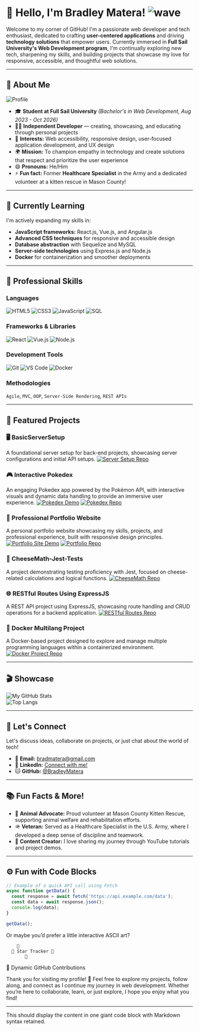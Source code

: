 # 👋 Hello, I'm Bradley Matera! ![wave](https://media.giphy.com/media/hvRJCLFzcasrR4ia7z/giphy.gif)

Welcome to my corner of GitHub! I'm a passionate web developer and tech enthusiast, dedicated to crafting **user-centered applications** and driving **technology solutions** that empower users. Currently immersed in **Full Sail University's Web Development program**, I'm continually exploring new tech, sharpening my skills, and building projects that showcase my love for responsive, accessible, and thoughtful web solutions.

---

## 🚀 About Me 
![Profile](https://media.giphy.com/media/l0HlBO7eyXzSZkJri/giphy.gif)

- 🎓 **Student at Full Sail University** *(Bachelor's in Web Development, Aug 2023 - Oct 2026)*
- 👨‍💻 **Independent Developer** — creating, showcasing, and educating through personal projects
- 👀 **Interests:** Web accessibility, responsive design, user-focused application development, and UX design
- 🌍 **Mission:** To champion empathy in technology and create solutions that respect and prioritize the user experience
- 😄 **Pronouns:** He/Him
- ⚡ **Fun fact:** Former **Healthcare Specialist** in the Army and a dedicated volunteer at a kitten rescue in Mason County!

---

## 🌱 Currently Learning
I'm actively expanding my skills in:
- **JavaScript frameworks:** React.js, Vue.js, and Angular.js
- **Advanced CSS techniques** for responsive and accessible design
- **Database abstraction** with Sequelize and MySQL
- **Server-side technologies** using Express.js and Node.js
- **Docker** for containerization and smoother deployments

---

## 💼 Professional Skills
### **Languages**
![HTML5](https://img.shields.io/badge/HTML5-%23E34F26.svg?style=for-the-badge&logo=html5&logoColor=white) ![CSS3](https://img.shields.io/badge/CSS3-%231572B6.svg?style=for-the-badge&logo=css3&logoColor=white) ![JavaScript](https://img.shields.io/badge/JavaScript-%23F7DF1E.svg?style=for-the-badge&logo=javascript&logoColor=black) ![SQL](https://img.shields.io/badge/SQL-%23316192.svg?style=for-the-badge&logo=mysql&logoColor=white)

### **Frameworks & Libraries**
![React](https://img.shields.io/badge/React-%2361DAFB.svg?style=for-the-badge&logo=react&logoColor=black) ![Vue.js](https://img.shields.io/badge/Vue.js-%234FC08D.svg?style=for-the-badge&logo=vue.js&logoColor=white) ![Node.js](https://img.shields.io/badge/Node.js-%23339933.svg?style=for-the-badge&logo=node.js&logoColor=white)

### **Development Tools**
![Git](https://img.shields.io/badge/Git-%23F05032.svg?style=for-the-badge&logo=git&logoColor=white) ![VS Code](https://img.shields.io/badge/VS%20Code-%23007ACC.svg?style=for-the-badge&logo=visual-studio-code&logoColor=white) ![Docker](https://img.shields.io/badge/Docker-%232496ED.svg?style=for-the-badge&logo=docker&logoColor=white) 

### **Methodologies**
`Agile`, `MVC`, `OOP`, `Server-Side Rendering`, `REST APIs`

---

## 🌟 Featured Projects 
### 🖥️ BasicServerSetup
A foundational server setup for back-end projects, showcasing server configurations and initial API setups.
[![Server Setup Repo](https://img.shields.io/badge/-Repository-FFDD57?style=for-the-badge&logo=github)](https://github.com/BradleyMatera/BasicServerSetup)

### 🎮 Interactive Pokedex 
An engaging Pokedex app powered by the Pokémon API, with interactive visuals and dynamic data handling to provide an immersive user experience.
[![Pokedex Demo](https://img.shields.io/badge/-Demo-FF5F5F?style=for-the-badge&logo=appveyor)](https://github.com/BradleyMatera/Interactive-Pokedex) [![Pokedex Repo](https://img.shields.io/badge/-Repository-FFDD57?style=for-the-badge&logo=github)](https://github.com/BradleyMatera/Interactive-Pokedex)

### 💼 Professional Portfolio Website 
A personal portfolio website showcasing my skills, projects, and professional experience, built with responsive design principles.
[![Portfolio Site Demo](https://img.shields.io/badge/-Demo-FF5F5F?style=for-the-badge&logo=appveyor)](https://bradleymatera.github.io/Professional-Portfolio-Website/) [![Portfolio Repo](https://img.shields.io/badge/-Repository-FFDD57?style=for-the-badge&logo=github)](https://github.com/BradleyMatera/Professional-Portfolio-Website)

### 🧪 CheeseMath-Jest-Tests
A project demonstrating testing proficiency with Jest, focused on cheese-related calculations and logical functions.
[![CheeseMath Repo](https://img.shields.io/badge/-Repository-FFDD57?style=for-the-badge&logo=github)](https://github.com/BradleyMatera/CheeseMath-Jest-Tests)

### 🌐 RESTful Routes Using ExpressJS
A REST API project using ExpressJS, showcasing route handling and CRUD operations for a backend application.
[![RESTful Routes Repo](https://img.shields.io/badge/-Repository-FFDD57?style=for-the-badge&logo=github)](https://github.com/BradleyMatera/RESTfulRoutesUsingExpressJS)

### 🚀 Docker Multilang Project
A Docker-based project designed to explore and manage multiple programming languages within a containerized environment.
[![Docker Project Repo](https://img.shields.io/badge/-Repository-FFDD57?style=for-the-badge&logo=github)](https://github.com/BradleyMatera/docker_multilang_project)

---

## 🎬 Showcase

![My GitHub Stats](https://github-readme-stats.vercel.app/api?username=BradleyMatera&show_icons=true&theme=radical)  
![Top Langs](https://github-readme-stats.vercel.app/api/top-langs/?username=BradleyMatera&layout=compact&theme=radical)

---

## 💬 Let's Connect
Let's discuss ideas, collaborate on projects, or just chat about the world of tech!
- 📧 **Email:** bradmatera@gmail.com
- 💼 **LinkedIn:** [Connect with me!](https://www.linkedin.com/in/championingempatheticwebsolutionsthroughcode)
- 🐱 **GitHub:** [@BradleyMatera](https://github.com/BradleyMatera)

---

## 📚 Fun Facts & More!
- 🐾 **Animal Advocate:** Proud volunteer at Mason County Kitten Rescue, supporting animal welfare and rehabilitation efforts.
- 🪖 **Veteran:** Served as a Healthcare Specialist in the U.S. Army, where I developed a deep sense of discipline and teamwork.
- 🎥 **Content Creator:** I love sharing my journey through YouTube tutorials and project demos.

---

## ⚙️ Fun with Code Blocks

```javascript
// Example of a quick API call using Fetch
async function getData() {
  const response = await fetch('https://api.example.com/data');
  const data = await response.json();
  console.log(data);
}

getData();
```

Or maybe you’d prefer a little interactive ASCII art?

```
    🚀
  🌌 Star Tracker 🌌
       🚀
```

🎉 Dynamic GitHub Contributions

Thank you for visiting my profile! 🌟 Feel free to explore my projects, follow along, and connect as I continue my journey in web development. Whether you’re here to collaborate, learn, or just explore, I hope you enjoy what you find!

---

This should display the content in one giant code block with Markdown syntax retained.
